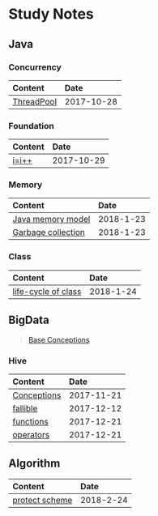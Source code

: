 Study Notes
===========

Java
----

### Concurrency

Content      | Date
:------- | :---------
[ThreadPool](./java/doc/concurrency/thread-pool.md)| 2017-10-28

### Foundation

Content      | Date
:------- | :---------
[i=i++](./java/doc/foundation/i=i++.md)| 2017-10-29


### Memory

Content      | Date
:------- | :---------
[Java memory model](./java/doc/memory/memory.md)| 2018-1-23
[Garbage collection](./java/doc/gc/gc.md)| 2018-1-23

### Class

Content      | Date
:------- | :---------
[life-cycle of class](./java/doc/class/life-cycle.md)| 2018-1-24



BigData
-------
> [Base Conceptions](./bigdata/doc/common/conceptions.md)

### Hive


Content      | Date
:------- | :---------
[Conceptions](./bigdata/doc/hive/conceptions.md)| 2017-11-21
[fallible](./bigdata/doc/hive/fallible.md)| 2017-12-12
[functions](./bigdata/doc/hive/hive-function.md)| 2017-12-21
[operators](./bigdata/doc/hive/hive-operator.md)| 2017-12-21

## Algorithm

Content      | Date
:------- | :---------
[protect scheme](./algorithm/doc/stack/protect-scheme.md)| 2018-2-24